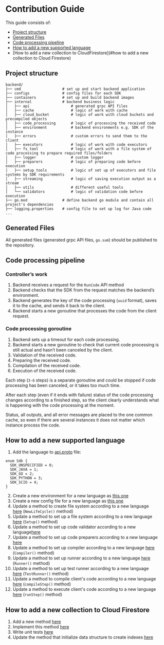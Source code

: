 <!--
    Licensed to the Apache Software Foundation (ASF) under one
    or more contributor license agreements.  See the NOTICE file
    distributed with this work for additional information
    regarding copyright ownership.  The ASF licenses this file
    to you under the Apache License, Version 2.0 (the
    "License"); you may not use this file except in compliance
    with the License.  You may obtain a copy of the License at

      http://www.apache.org/licenses/LICENSE-2.0

    Unless required by applicable law or agreed to in writing,
    software distributed under the License is distributed on an
    "AS IS" BASIS, WITHOUT WARRANTIES OR CONDITIONS OF ANY
    KIND, either express or implied.  See the License for the
    specific language governing permissions and limitations
    under the License.
-->

# Contribution Guide

This guide consists of:

- [Project structure](#project-structure)
- [Generated Files](#generated-files)
- [Code processing pipeline](#code-processing-pipeline)
- [How to add a new supported language](#how-to-add-a-new-supported-language)
- [How to add a new collection to CloudFirestore](#how to add a new collection to Cloud Firestore)

## Project structure

```
backend/
├── cmd                   # set up and start backend application
├── configs               # config files for each SDK
├── containers            # set up and build backend images
├── internal              # backend business logic
│   ├── api                   # generated grpc API files
│   ├── cache                 # logic of work with cache
│   ├── cloud_bucket          # logic of work with cloud buckets and precompiled objects
│   ├── code_processing       # logic of processing the received code
│   ├── environment           # backend environments e.g. SDK of the instance
│   ├── errors                # custom errors to send them to the client
│   ├── executors             # logic of work with code executors
│   ├── fs_tool               # logic of work with a file system of code processing to prepare required files/folders
│   ├── logger                # custom logger
│   ├── preparers             # logic of preparing code before execution
│   ├── setup_tools           # logic of set up of executors and file systems by SDK requirements
│   ├── streaming             # logic of saving execution output as a stream
│   ├── utils                 # different useful tools
│   └── validators            # logic of validation code before execution
├── go.mod                # define backend go module and contain all project's dependencies
├── logging.properties    # config file to set up log for Java code
...
```

## Generated Files

All generated files (generated grpc API files, `go.sum`) should be published to the repository.

## Code processing pipeline

### Controller’s work

1. Backend receives a request for the `RunCode` API method
2. Backend checks that the SDK from the request matches the backend’s environment.
3. Backend generates the key of the code processing (`uuid` format), saves it to the cache, and sends it back to the
   client.
4. Backend starts a new goroutine that processes the code from the client request.

### Code processing goroutine

1. Backend sets up a timeout for each code processing.
2. Backend starts a new goroutine to check that current code processing is still actual and hasn’t been canceled by the
   client.
3. Validation of the received code.
4. Preparing the received code.
5. Compilation of the received code.
6. Execution of the received code.

Each step (`3-6` steps) is a separate goroutine and could be stopped if code processing has been canceled, or it takes
too much time.

After each step (even if it ends with failure) status of the code processing changes according to a finished step, so
the client clearly understands what is happening with the code processing at the moment.

Status, all outputs, and all error messages are placed to the one common cache, so even if there are several instances
it does not matter which instance process the code.

## How to add a new supported language

1. Add the language to [api.proto](../api/v1/api.proto) file:

```
enum Sdk {
  SDK_UNSPECIFIED = 0;
  SDK_JAVA = 1;
  SDK_GO = 2;
  SDK_PYTHON = 3;
  SDK_SCIO = 4;
}
```

2. Create a new environment for a new language as [this one](containers/java)
3. Create a new config file for a new language as [this one](configs/SDK_JAVA.json)
4. Update a method to create file system according to a new language [here](internal/fs_tool/fs.go) (`NewLifeCycle()`
   method)
5. Update a method to set up a file system according to a new
   language [here](internal/setup_tools/life_cycle/life_cycle_setuper.go) (`Setup()` method)
6. Update a method to set up code validator according to a new language[here](internal/utils/validators_utils.go)
7. Update a method to set up code preparers according to a new language [here](internal/utils/preparators_utils.go)
8. Update a method to set up compiler according to a new
   language [here](internal/setup_tools/builder/setup_builder.go) (`Compiler()` method)
9. Update a method to set up runner according to a new
   language [here](internal/setup_tools/builder/setup_builder.go) (`Runner()` method)
10. Update a method to set up test runner according to a new
    language [here](internal/setup_tools/builder/setup_builder.go) (`TestRunner()` method)
11. Update a method to compile client's code according to a new
    language [here](internal/code_processing/code_processing.go) (`compileStep()` method)
12. Update a method to execute client's code according to a new
    language [here](internal/code_processing/code_processing.go) (`runStep()` method)

## How to add a new collection to Cloud Firestore

1. Add a new method [here](internal/db/db.go)
2. Implement this method [here](internal/db/firestore/firestore_db.go)
3. Write unit tests [here](internal/db/firestore/firestore_db_test.go)
4. Update the method that initialize data structure to create indexes [here](cmd/server/server.go)